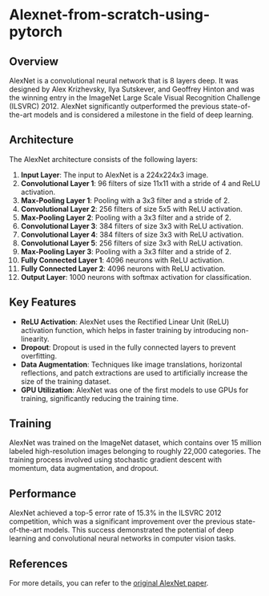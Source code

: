 # Alexnet-from-scratch-using-pytorch

## Overview

AlexNet is a convolutional neural network that is 8 layers deep. It was designed by Alex Krizhevsky, Ilya Sutskever, and Geoffrey Hinton and was the winning entry in the ImageNet Large Scale Visual Recognition Challenge (ILSVRC) 2012. AlexNet significantly outperformed the previous state-of-the-art models and is considered a milestone in the field of deep learning.

## Architecture

The AlexNet architecture consists of the following layers:
1. **Input Layer**: The input to AlexNet is a 224x224x3 image.
2. **Convolutional Layer 1**: 96 filters of size 11x11 with a stride of 4 and ReLU activation.
3. **Max-Pooling Layer 1**: Pooling with a 3x3 filter and a stride of 2.
4. **Convolutional Layer 2**: 256 filters of size 5x5 with ReLU activation.
5. **Max-Pooling Layer 2**: Pooling with a 3x3 filter and a stride of 2.
6. **Convolutional Layer 3**: 384 filters of size 3x3 with ReLU activation.
7. **Convolutional Layer 4**: 384 filters of size 3x3 with ReLU activation.
8. **Convolutional Layer 5**: 256 filters of size 3x3 with ReLU activation.
9. **Max-Pooling Layer 3**: Pooling with a 3x3 filter and a stride of 2.
10. **Fully Connected Layer 1**: 4096 neurons with ReLU activation.
11. **Fully Connected Layer 2**: 4096 neurons with ReLU activation.
12. **Output Layer**: 1000 neurons with softmax activation for classification.

## Key Features

- **ReLU Activation**: AlexNet uses the Rectified Linear Unit (ReLU) activation function, which helps in faster training by introducing non-linearity.
- **Dropout**: Dropout is used in the fully connected layers to prevent overfitting.
- **Data Augmentation**: Techniques like image translations, horizontal reflections, and patch extractions are used to artificially increase the size of the training dataset.
- **GPU Utilization**: AlexNet was one of the first models to use GPUs for training, significantly reducing the training time.

## Training

AlexNet was trained on the ImageNet dataset, which contains over 15 million labeled high-resolution images belonging to roughly 22,000 categories. The training process involved using stochastic gradient descent with momentum, data augmentation, and dropout.

## Performance

AlexNet achieved a top-5 error rate of 15.3% in the ILSVRC 2012 competition, which was a significant improvement over the previous state-of-the-art models. This success demonstrated the potential of deep learning and convolutional neural networks in computer vision tasks.


## References

For more details, you can refer to the [original AlexNet paper](https://proceedings.neurips.cc/paper_files/paper/2012/file/c399862d3b9d6b76c8436e924a68c45b-Paper.pdf).
